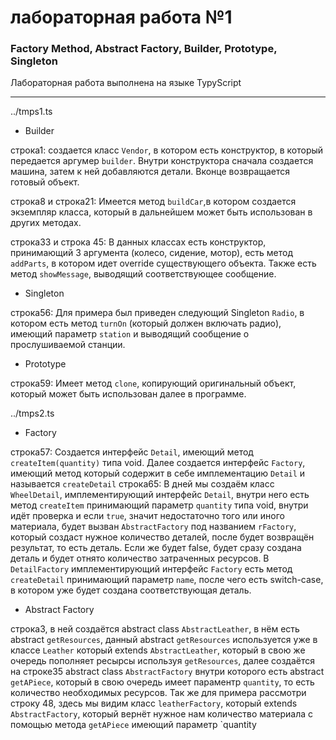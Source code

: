 # лабораторная работа №1
### Factory Method, Abstract Factory, Builder, Prototype, Singleton
Лабораторная работа выполнена на языке TypyScript
_______

../tmps1.ts

* Builder 

строка1: создается класс `Vendor`, в котором есть конструктор, в который передается аргумер `builder`. Внутри конструктора сначала создается машина, затем к ней добавляются детали. Вконце возвращается готовый объект.

строка8 и строка21: Имеется метод `buildCar`,в котором создается экземпляр класса, который в дальнейшем может быть использован в других методах.

строка33 и строка 45: В данных классах есть конструктор, принимающий 3 аргумента (колесо, сидение, мотор), есть метод `addParts`, в котором идет override существующего объекта. Также есть метод `showMessage`, выводящий соответствующее сообщение.

* Singleton

строка56: Для примера был приведен следующий Singleton `Radio`, в котором есть метод `turnOn` (который должен включать радио), имеющий параметр `station` и выводящий сообщение о прослушиваемой станции.

* Prototype

строка59: Имеет метод `clone`, копирующий оригинальный объект, который может быть использован далее в программе.

../tmps2.ts

* Factory

строка57: Создается интерфейс `Detail`, имеющий метод `createItem(quantity)` типа void. Далее создается интерфейс `Factory`, имеющий метод который содержит в себе имплементацию `Detail` и называется `createDetail`
строка65: В дней мы создаём класс `WheelDetail`, имплементирующий интерфейс `Detail`, внутри него есть метод `createItem` принимающий параметр `quantity` типа void, внутри идёт проверка и если `true`, значит недостаточно того или иного материала, будет вызван `AbstractFactory` под названием `rFactory`, который создаст нужное количество деталей, после будет возвращён результат, то есть деталь. Если же будет false, будет сразу создана деталь и будет отнято количество затраченных ресурсов. В `DetailFactory` имплементирующий интерфейс `Factory` есть метод `createDetail` принимающий параметр `name`, после чего есть switch-case, в котором уже будет создана соответствующая деталь.

* Abstract Factory

строка3, в ней создаётся abstract class `AbstractLeather`, в нём есть abstract `getResources`, данный abstract `getResources` используется уже в классе `Leather` который extends `AbstractLeather`, который в свою же очередь пополняет ресырсы используя `getResources`, далее создаётся на строке35 abstract class `AbstractFactory` 
внутри которого есть abstract `getAPiece`, который в свою очередь имеет параментр `quantity`, то есть количество необходимых ресурсов. Так же для примера рассмотри строку 48, здесь мы видим класс `leatherFactory`, который extends `AbstractFactory`, который вернёт нужное нам количество материала с помощью метода `getAPiece` имеющий параметр `quantity
